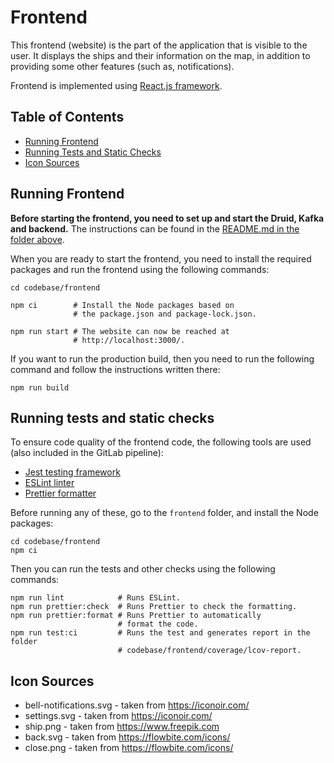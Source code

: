 # Frontend

This frontend (website) is the part of the application that is visible to the user. It displays the ships and their information on the map, in addition to providing some other features (such as, notifications).

Frontend is implemented using [React.js framework](https://react.dev/).

## Table of Contents
- [Running Frontend](#running-frontend)
- [Running Tests and Static Checks](#running-tests-and-static-checks)
- [Icon Sources](#icon-sources)

## Running Frontend

**Before starting the frontend, you need to set up and start the Druid, Kafka and backend.** The instructions can be found in the [README.md in the folder above](../README.md).

When you are ready to start the frontend, you need to install the required packages and run the frontend using the following commands:
```shell
cd codebase/frontend

npm ci        # Install the Node packages based on 
              # the package.json and package-lock.json.
              
npm run start # The website can now be reached at
              # http://localhost:3000/.
```

If you want to run the production build, then you need to run the following command and follow the instructions written there:
```shell
npm run build
```

## Running tests and static checks

To ensure code quality of the frontend code, the following tools are used (also included in the GitLab pipeline):
- [Jest testing framework](https://jestjs.io/)
- [ESLint linter](https://eslint.org/)
- [Prettier formatter](https://prettier.io/)

Before running any of these, go to the `frontend` folder, and install the Node packages:
```shell
cd codebase/frontend
npm ci
```

Then you can run the tests and other checks using the following commands:
```shell
npm run lint            # Runs ESLint.
npm run prettier:check  # Runs Prettier to check the formatting.
npm run prettier:format # Runs Prettier to automatically 
                        # format the code.
npm run test:ci         # Runs the test and generates report in the folder 
                        # codebase/frontend/coverage/lcov-report.
```

## Icon Sources

- bell-notifications.svg - taken from https://iconoir.com/
- settings.svg - taken from https://iconoir.com/
- ship.png - taken from https://www.freepik.com
- back.svg - taken from https://flowbite.com/icons/
- close.png - taken from https://flowbite.com/icons/
